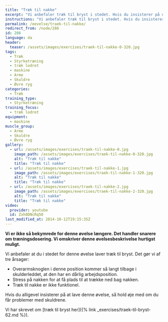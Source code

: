 ```yaml
---
title: "Træk til nakke"
excerpt: "Vi anbefaler træk til bryst i stedet. Hvis du insisterer på denne, så sæt dig i maskinen og juster puderne til benene. Træk stangen ned bag nakken og langsomt til udgangspunktet igen."
instructions: "Vi anbefaler træk til bryst i stedet. Hvis du insisterer på denne, så sæt dig i maskinen og juster puderne til benene. Træk stangen ned bag nakken og langsomt til udgangspunktet igen."
permalink: /oevelse/traek-til-nakke/
redirect_from: /node/286
id: 286
language: da
header:
  teaser: /assets/images/exercises/traek-til-nakke-0-320.jpg
tags:
  - Træk
  - Styrketræning
  - træk lodret
  - maskine
  - Arme
  - Skuldre
  - Øvre ryg
categories:
  - Træk
training_type: 
  - Styrketræning
training_focus: 
  - træk lodret
equipment:
  - maskine
muscle_group:
  - Arme
  - Skuldre
  - Øvre ryg
gallery:
  - url: /assets/images/exercises/traek-til-nakke-0.jpg
    image_path: /assets/images/exercises/traek-til-nakke-0-320.jpg
    alt: "Træk til nakke"
    title: "Træk til nakke"
  - url: /assets/images/exercises/traek-til-nakke-1.jpg
    image_path: /assets/images/exercises/traek-til-nakke-1-320.jpg
    alt: "Træk til nakke"
    title: "Træk til nakke"
  - url: /assets/images/exercises/traek-til-nakke-2.jpg
    image_path: /assets/images/exercises/traek-til-nakke-2-320.jpg
    alt: "Træk til nakke"
    title: "Træk til nakke"
video:
  provider: youtube
  id: Zxh8DNcRq50
last_modified_at: 2014-10-12T19:15:35Z
---
```


**Vi er ikke så bekymrede for denne øvelse længere. Det handler snarere om træningsdosering. Vi omskriver denne øvelsesbeskrivelse hurtigst muligt.**

Vi anbefaler at du i stedet for denne øvelse laver træk til bryst. Det gør vi af tre årsager:

- Overarmsknoglen i denne position kommer så langt tilbage i skulderleddet, at den har en dårlig arbejdsposition.
- Stress på nakken for at få plads til at trække ned bag nakken.
- Træk til nakke er ikke funktionel.

Hvis du alligevel insisterer på at lave denne øvelse, så hold øje med om du får problemer med skuldrene.

Vi har skrevet om [træk til bryst her]({% link _exercises/traek-til-bryst-62.md %}).
